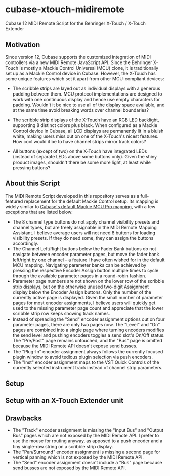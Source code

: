 # cubase-xtouch-midiremote

Cubase 12 MIDI Remote Script for the Behringer X-Touch / X-Touch Extender

## Motivation

Since version 12, Cubase supports the customized integration of MIDI controllers via a new MIDI Remote JavaScript API.
Since the Behringer X-Touch is mostly a Mackie Control Universal (MCU) clone, it is traditionally set up as a Mackie Control device in Cubase.
However, the X-Touch has some unique features which set it apart from other MCU-compliant devices:

- The scribble strips are layed out as individual displays with a generous padding between them. MCU protocol implementations are designed to work with one continuous display and hence use empty characters for padding. Wouldn't it be nice to use all of the display space available, and at the same time avoid breaking words over channel boundaries?

- The scribble strip displays of the X-Touch have an RGB LED backlight, supporting 8 distinct colors plus black. When configured as a Mackie Control device in Cubase, all LCD displays are permanently lit in a bluish white, making users miss out on one of the X-Touch's nicest features. How cool would it be to have channel strips mirror track colors?

- All buttons (except of two) on the X-Touch have integrated LEDs (instead of separate LEDs above some buttons only). Given the shiny product images, shouldn't there be some more light, at least while pressing buttons?

## About this Script

The MIDI Remote Script developed in this repository serves as a full-featured replacement for the default Mackie Control setup.
Its mapping is widely similar to [Cubase's default Mackie MCU Pro mapping](https://download.steinberg.net/downloads_software/documentation/Remote_Control_Devices.pdf), with a few exceptions that are listed below:

- The 8 channel type buttons do not apply channel visibility presets and channel types, but are freely assignable in the MIDI Remote Mapping Assistant. I believe average users will not need 8 buttons for loading visibility presets. If they do need some, they can assign the buttons accordingly.
- The Channel Left/Right buttons below the Fader Bank buttons do not navigate between encoder parameter pages, but move the fader bank left/right by one channel – a feature I have often wished for in the default MCU mapping. Navigating parameter banks can be achieved by pressing the respective Encoder Assign button multiple times to cycle through the available parameter pages in a round-robin fashion.
- Parameter page numbers are not shown on the lower row of the scribble strip displays, but on the otherwise unused two-digit Assignment display below the Encoder Assign buttons. Only the number of the currently active page is displayed. Given the small number of parameter pages for most encoder assignments, I believe users will quickly get used to the missing parameter page count and appreciate that the lower scribble strip row keeps showing track names.
- Instead of spreading the "Send" encoder assignment options out on four parameter pages, there are only two pages now. The "Level" and "On" pages are combined into a single page where turning encoders modifies the send level and pushing encoders toggles a send slot's On/Off status. The "Pre/Post" page remains untouched, and the "Bus" page is omitted because the MIDI Remote API doesn't expose send busses.
- The "Plug-In" encoder assignment always follows the currently focused plugin window to avoid tedious plugin selection via push encoders.
- The "Inst" encoder assignment maps to the VST Quick Controls of the currently selected instrument track instead of channel strip parameters.

## Setup

## Setup with an X-Touch Extender unit

## Drawbacks

- The "Track" encoder assignment is missing the "Input Bus" and "Output Bus" pages which are not exposed by the MIDI Remote API. I prefer to use the mouse for routing anyway, as apposed to a push encoder and a tiny single-row string on a scribble strip display.
- The "Pan/Surround" encoder assignment is missing a second page for vertical panning which is not exposed by the MIDI Remote API.
- The "Send" encoder assignment doesn't include a "Bus" page because send busses are not exposed by the MIDI Remote API.
